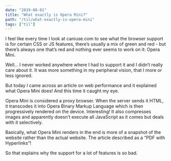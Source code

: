 ```yaml
---
date: "2019-08-01"
title: "What exactly is Opera Mini?"
path: "/til/what-exactly-is-opera-mini"
tags: ["til"]
---
```


I feel like every time I look at caniuse.com to see what the browser support is for certain CSS or JS features, there’s usually a mix of green and red - but there’s always one that’s red and nothing ever seems to work on it: Opera Mini.

Well… I never worked anywhere where I had to support it and I didn’t really care about it. It was more something in my peripheral vision, that I more or less ignored.

But today I came across an article on web performance and it explained what Opera Mini does! And this time it caught my eye.

Opera Mini is considered a proxy browser. When the server sends it HTML, it transcodes it into Opera Binary Markup Language which is then progressively rendered on the device. Interesting! It also compresses images and apparently doesn’t execute all JavaScript as it comes but deals with it selectively. 

Basically, what Opera Mini renders in the end is more of a snapshot of the website rather than the actual website. The article described as a “PDF with Hyperlinks”!

So that explains why the support for a lot of features is so bad.
